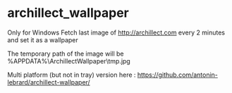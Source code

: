 # archillect_wallpaper
Only for Windows
Fetch last image of http://archillect.com every 2 minutes and set it as a wallpaper

The temporary path of the image will be %APPDATA%\ArchillectWallpaper\tmp.jpg

Multi platform (but not in tray) version here : https://github.com/antonin-lebrard/archillect-wallpaper/
